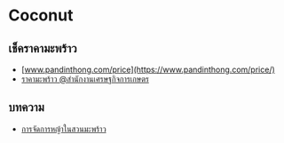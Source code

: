 # Coconut

## เช็คราคามะพร้าว

- [www.pandinthong.com/price](https://www.pandinthong.com/price/)
- [ราคามะพร้าว @สำนักงานเศรษฐกิจการเกษตร](http://www.oae.go.th/view/1/%E0%B8%A3%E0%B8%B2%E0%B8%84%E0%B8%B2%E0%B8%AA%E0%B8%B4%E0%B8%99%E0%B8%84%E0%B9%89%E0%B8%B2%E0%B8%A3%E0%B8%B2%E0%B8%A2%E0%B8%A7%E0%B8%B1%E0%B8%99/%E0%B8%A1%E0%B8%B5.%E0%B8%84.63/33512/TH-TH)

## บทความ

- [การจัดการหญ้าในสวนมะพร้าว](https://www.blog-cocosth.com/2018/02/%E0%B8%88%E0%B8%B1%E0%B8%94%E0%B8%81%E0%B8%B2%E0%B8%A3%E0%B8%AB%E0%B8%8D%E0%B9%89%E0%B8%B2%E0%B9%83%E0%B8%99%E0%B8%AA%E0%B8%A7%E0%B8%99%E0%B8%A1%E0%B8%B0%E0%B8%9E%E0%B8%A3%E0%B9%89%E0%B8%B2%E0%B8%A7/)
